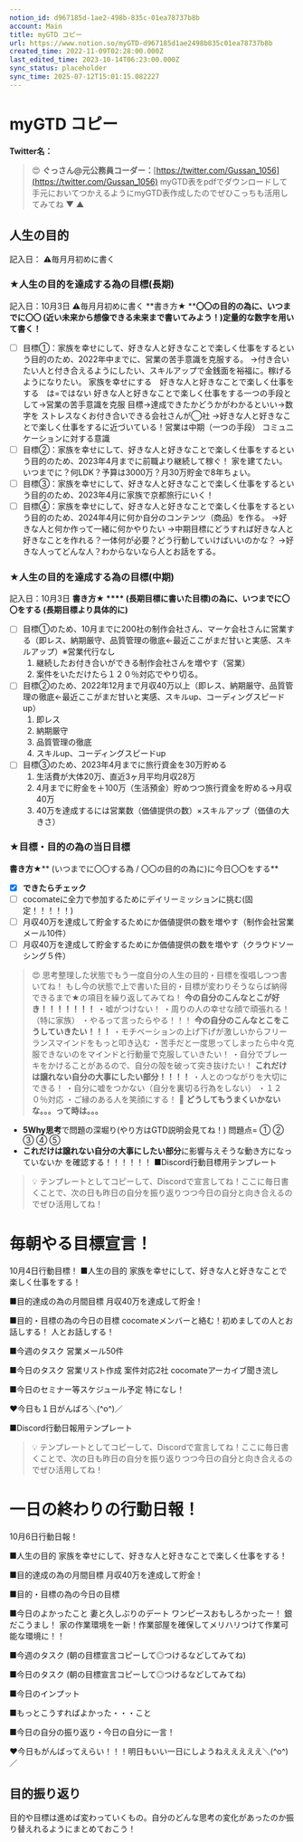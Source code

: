 ```yaml
---
notion_id: d967185d-1ae2-498b-835c-01ea78737b8b
account: Main
title: myGTD コピー
url: https://www.notion.so/myGTD-d967185d1ae2498b835c01ea78737b8b
created_time: 2022-11-09T02:28:00.000Z
last_edited_time: 2023-10-14T06:23:00.000Z
sync_status: placeholder
sync_time: 2025-07-12T15:01:15.082227
---
```

# myGTD コピー

**Twitter名：**
> 😍 **ぐっさん@元公務員コーダー：**[https://twitter.com/Gussan_1056](https://twitter.com/Gussan_1056)
myGTD表をpdfでダウンロードして手元においてつかえるようにmyGTD表作成したのでぜひこっちも活用してみてね
▼
▲
## 人生の目的
記入日：
⚠毎月月初めに書く
### ★人生の目的を達成する為の目標(長期)
記入日：10月3日
⚠毎月月初めに書く
**書き方★   ****〇〇の目的の為に、いつまでに〇〇
(近い未来から想像できる未来まで書いてみよう！)定量的な数字を用いて書く！**
- [ ] 目標①：家族を幸せにして、好きな人と好きなことで楽しく仕事をするという目的のため、2022年中までに、営業の苦手意識を克服する。
→付き合いたい人と付き合えるようにしたい、スキルアップで金銭面を裕福に。稼げるようになりたい。
家族を幸せにする　好きな人と好きなことで楽しく仕事をする　は=ではない
好きな人と好きなことで楽しく仕事をする一つの手段として→営業の苦手意識を克服
目標→達成できたかどうかがわかるといい→数字を
ストレスなくお付き合いできる会社さんが◯社
→好きな人と好きなことで楽しく仕事をするに近づいている！営業は中期（一つの手段）
コミュニケーションに対する意識
- [ ] 目標②：家族を幸せにして、好きな人と好きなことで楽しく仕事をするという目的のため、2023年4月までに前職より継続して稼ぐ！
家を建てたい。いつまでに？何LDK？予算は3000万？月30万貯金で8年ちょい。
- [ ] 目標③：家族を幸せにして、好きな人と好きなことで楽しく仕事をするという目的のため、2023年4月に家族で京都旅行にいく！
- [ ] 目標④：家族を幸せにして、好きな人と好きなことで楽しく仕事をするという目的のため、2024年4月に何か自分のコンテンツ（商品）を作る。
→好きな人と何か作って一緒に何かやりたい
→中期目標にどうすれば好きな人と好きなことを作れる？一体何が必要？どう行動していけばいいのかな？
→好きな人ってどんな人？わからないなら人とお話をする。
### ★人生の目的を達成する為の目標(中期)
記入日：10月3日
**書き方★ ****  (長期目標に書いた目標)の為に、いつまでに〇〇をする
(長期目標より具体的に)**
- [ ] 目標①のため、10月までに200社の制作会社さん、マーケ会社さんに営業する（即レス、納期厳守、品質管理の徹底←最近ここがまだ甘いと実感、スキルアップ）※営業代行なし
  1. 継続したお付き合いができる制作会社さんを増やす（営業）
  1. 案件をいただけたら１２０％対応でやり切る。
- [ ] 目標②のため、2022年12月まで月収40万以上（即レス、納期厳守、品質管理の徹底←最近ここがまだ甘いと実感、スキルup、コーディングスピードup）
  1. 即レス
  1. 納期厳守
  1. 品質管理の徹底
  1. スキルup、コーディングスピードup
- [ ] 目標③のため、2023年4月までに旅行資金を30万貯める
  1. 生活費が大体20万、直近3ヶ月平均月収28万
  1. 4月までに貯金を＋100万（生活預金）貯めつつ旅行資金を貯める→月収40万
  1. 40万を達成するには営業数（価値提供の数）×スキルアップ（価値の大きさ）
### ★**目標・目的の為の当日目標**
**書き方★**** (いつまでに〇〇する為 / 〇〇の目的の為に)に今日〇〇をする**
- [x] **できたらチェック**
- [ ] cocomateに全力で参加するためにデイリーミッションに挑む(固定！！！！！)
- [ ] 月収40万を達成して貯金するためにか価値提供の数を増やす（制作会社営業メール10件）
- [ ] 月収40万を達成して貯金するためにか価値提供の数を増やす（クラウドソーシング５件）
> 😍 思考整理した状態でもう一度自分の人生の目的・目標を復唱しつつ書いてね！
もし今の状態で上で書いた目的・目標が変わりそうならば納得できるまで★の項目を繰り返してみてね！
**今の自分のこんなとこが好き！！！！！！！**
・嘘がつけない！
・周りの人の幸せな顔で頑張れる！（特に家族）
・やるって言ったらやる！！！
**今の自分のこんなとこをこうしていきたい！！！**
・モチベーションの上げ下げが激しいからフリーランスマインドをもっと叩き込む
・苦手だと一度思ってしまったら中々克服できないのをマインドと行動量で克服していきたい！
・自分でブレーキをかけることがあるので、自分の殻を破って突き抜けたい！
**これだけは譲れない自分の大事にしたい部分！！！！**
・人とのつながりを大切にできる！
・自分に嘘をつかない（自分を裏切る行為をしない）
・１２０％対応
・ご縁のある人を笑顔にする！
> 🥲 **どうしてもうまくいかないな。。。って時は。。。**
  - **5Why思考**で問題の深堀り(やり方はGTD説明会見てね！)
問題点=
①
②
③
④
⑤
  - **これだけは譲れない自分の大事にしたい部分**に影響与えそうな動き方になっていないか
  を確認する！！！！！！
■Discord行動目標用テンプレート
> 💡 テンプレートとしてコピーして、Discordで宣言してね！ここに毎日書くことで、次の日も昨日の自分を振り返りつつ今日の自分と向き合えるのでぜひ活用してね！
  # 毎朝やる目標宣言！
  10月4日行動目標！
■人生の目的
家族を幸せにして、好きな人と好きなことで楽しく仕事をする！

■目的達成の為の月間目標
月収40万を達成して貯金！

■目的・目標の為の今日の目標
cocomateメンバーと絡む！初めましての人とお話しする！
人とお話しする！

■今週のタスク
営業メール50件

■今日のタスク
営業リスト作成
案件対応2社
cocomateアーカイブ聞き流し

■今日のセミナー等スケジュール予定
特になし！
  
  ♥今日も１日がんばろ＼(^o^)／
  
■Discord行動日報用テンプレート
> 💡 テンプレートとしてコピーして、Discordで宣言してね！ここに毎日書くことで、次の日も昨日の自分を振り返りつつ今日の自分と向き合えるのでぜひ活用してね！
  # 一日の終わりの行動日報！
  10月6日行動日報！

■人生の目的
家族を幸せにして、好きな人と好きなことで楽しく仕事をする！

■目的達成の為の月間目標
月収40万を達成して貯金！

■目的・目標の為の今日の目標

■今日のよかったこと
妻と久しぶりのデート
ワンピースおもしろかったー！
銀だこうまし！
家の作業環境を一新！作業部屋を確保してメリハリつけて作業可能な環境に！！

■今週のタスク
(朝の目標宣言コピーして◎つけるなどしてみてね)

■今日のタスク
(朝の目標宣言コピーして◎つけるなどしてみてね)

■今日のインプット

■もっとこうすればよかった・・・こと

■今日の自分の振り返り・今日の自分に一言！


  ♥今日もがんばってえらい！！！明日もいい一日にしようねえええええ＼(^o^)／
  
## 目的振り返り
目的や目標は進めば変わっていくもの。自分のどんな思考の変化があったのか振り替えれるようにまとめておこう！